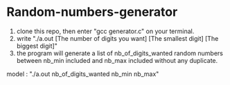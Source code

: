 # Random-numbers-generator
1) clone this repo, then enter "gcc generator.c" on your terminal.
2) write "./a.out [The number of digits you want] [The smallest digit] [The biggest digit]"
3) the program will generate a list of nb_of_digits_wanted random numbers between nb_min included and nb_max included without any duplicate.

model : "./a.out nb_of_digits_wanted nb_min nb_max"
